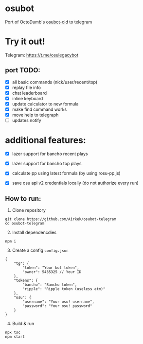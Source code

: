 # osubot
Port of OctoDumb's [osubot-old](https://github.com/OctoDumb/osubot-old) to telegram

# Try it out!
Telegram: https://t.me/osulegacybot

## port TODO:
- [X] all basic commands (nick/user/recent/top)
- [X] replay file info
- [X] chat leaderboard
- [X] inline keyboard
- [X] update calculator to new formula 
- [X] make find command works 
- [X] move help to telegraph
- [ ] updates notify

# additional features:
- [X] lazer support for bancho recent plays
- [X] lazer support for bancho top plays
- [X] calculate pp using latest formula (by using rosu-pp.js)
- [X] save osu api v2 credentials locally (do not authorize every run)


## How to run:

1. Clone repository

```
git clone https://github.com/Airkek/osubot-telegram
cd osubot-telegram
```

2. Install dependencdies

```
npm i
```

3. Create a config `config.json`
```jsonc
{
    "tg": {
        "token": "Your bot token",
        "owner": 5435325 // Your ID
    },
    "tokens": {
        "bancho": "Bancho token",
        "ripple": "Ripple token (useless atm)"
    },
    "osu": {
        "username": "Your osu! username",
        "password": "Your osu! password"
    }
}
```

4. Build & run

```
npx tsc
npm start
```
